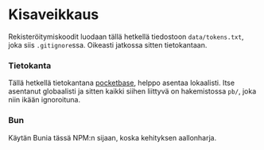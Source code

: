 # Kisaveikkaus

Rekisteröitymiskoodit luodaan tällä hetkellä tiedostoon `data/tokens.txt`, joka siis `.gitignore`ssa. Oikeasti jatkossa sitten tietokantaan.

### Tietokanta

Tällä hetkellä tietokantana [pocketbase](https://pocketbase.io/), helppo asentaa lokaalisti. Itse asentanut globaalisti ja sitten kaikki siihen liittyvä on hakemistossa `pb/`, joka niin ikään ignoroituna.

### Bun

Käytän Bunia tässä NPM:n sijaan, koska kehityksen aallonharja.
